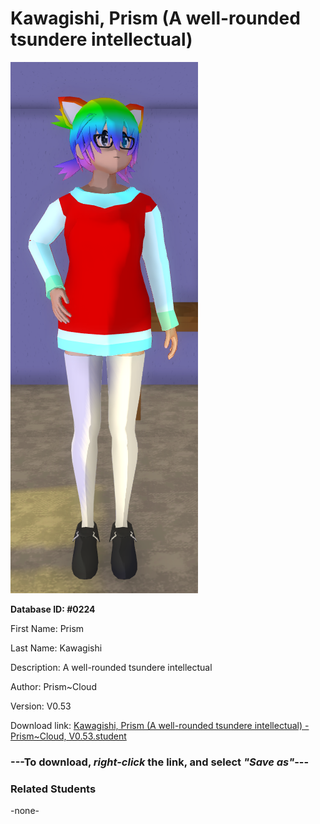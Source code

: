 # Kawagishi, Prism (A well-rounded tsundere intellectual)

<img src="../../Files/Images/Kawagishi, Prism (A well-rounded tsundere intellectual).png" title="Kawagishi, Prism (A well-rounded tsundere intellectual) - Prism~Cloud, V0.53">

**Database ID: #0224**

First Name: Prism

Last Name: Kawagishi

Description: A well-rounded tsundere intellectual

Author: Prism~Cloud

Version: V0.53

Download link: <a href="https://raw.githubusercontent.com/Arbiter1223/Daigaku-Gurashi-Custom-Students/master/Files/Student%20Files/Kawagishi%2C%20Prism%20(A%20well-rounded%20tsundere%20intellectual)%20-%20Prism~Cloud%2C%20V0.53.student">Kawagishi, Prism (A well-rounded tsundere intellectual) - Prism~Cloud, V0.53.student</a>

### ---**To download, _right-click_ the link, and select _"Save as"_**---

### Related Students

-none-
